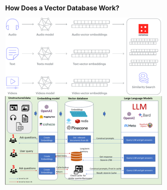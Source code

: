 
## How Does a Vector Database Work?
![How Does a Vector Database Work](image-1.png)
![alt text](image.png)
